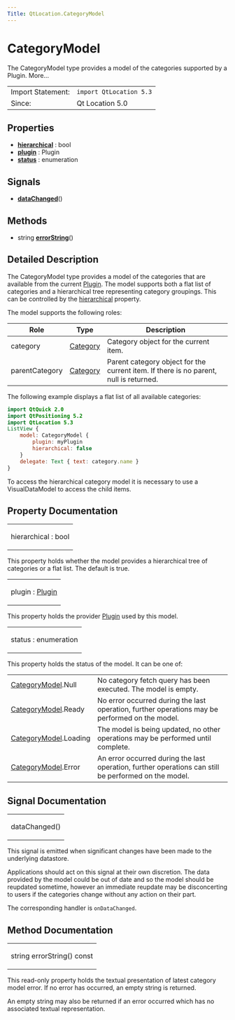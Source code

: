 ```yaml
---
Title: QtLocation.CategoryModel
---
```

        
CategoryModel
=============

<span class="subtitle"></span>
The CategoryModel type provides a model of the categories supported by a Plugin. More...

|                   |                         |
|-------------------|-------------------------|
| Import Statement: | `import QtLocation 5.3` |
| Since:            | Qt Location 5.0         |

<span id="properties"></span>
Properties
----------

-   ****[hierarchical](#hierarchical-prop)**** : bool
-   ****[plugin](#plugin-prop)**** : Plugin
-   ****[status](#status-prop)**** : enumeration

<span id="signals"></span>
Signals
-------

-   ****[dataChanged](#dataChanged-signal)****()

<span id="methods"></span>
Methods
-------

-   string ****[errorString](#errorString-method)****()

<span id="details"></span>
Detailed Description
--------------------

The CategoryModel type provides a model of the categories that are available from the current [Plugin](../QtLocation.Plugin.md). The model supports both a flat list of categories and a hierarchical tree representing category groupings. This can be controlled by the [hierarchical](#hierarchical-prop) property.

The model supports the following roles:

| Role           | Type                                          | Description                                                                           |
|----------------|-----------------------------------------------|---------------------------------------------------------------------------------------|
| category       | [Category](../QtLocation.Category.md) | Category object for the current item.                                                 |
| parentCategory | [Category](../QtLocation.Category.md) | Parent category object for the current item. If there is no parent, null is returned. |

The following example displays a flat list of all available categories:

``` qml
import QtQuick 2.0
import QtPositioning 5.2
import QtLocation 5.3
ListView {
    model: CategoryModel {
        plugin: myPlugin
        hierarchical: false
    }
    delegate: Text { text: category.name }
}
```

To access the hierarchical category model it is necessary to use a VisualDataModel to access the child items.

Property Documentation
----------------------

<table>
<colgroup>
<col width="100%" />
</colgroup>
<tbody>
<tr class="odd">
<td><p><span id="hierarchical-prop"></span><span class="name">hierarchical</span> : <span class="type">bool</span></p></td>
</tr>
</tbody>
</table>

This property holds whether the model provides a hierarchical tree of categories or a flat list. The default is true.

<table>
<colgroup>
<col width="100%" />
</colgroup>
<tbody>
<tr class="odd">
<td><p><span id="plugin-prop"></span><span class="name">plugin</span> : <span class="type"><a href="QtLocation.Plugin.md">Plugin</a></span></p></td>
</tr>
</tbody>
</table>

This property holds the provider [Plugin](../QtLocation.Plugin.md) used by this model.

<table>
<colgroup>
<col width="100%" />
</colgroup>
<tbody>
<tr class="odd">
<td><p><span id="status-prop"></span><span class="name">status</span> : <span class="type">enumeration</span></p></td>
</tr>
</tbody>
</table>

This property holds the status of the model. It can be one of:

|                                     |                                                                                                      |
|-------------------------------------|------------------------------------------------------------------------------------------------------|
| [CategoryModel](index.html).Null    | No category fetch query has been executed. The model is empty.                                       |
| [CategoryModel](index.html).Ready   | No error occurred during the last operation, further operations may be performed on the model.       |
| [CategoryModel](index.html).Loading | The model is being updated, no other operations may be performed until complete.                     |
| [CategoryModel](index.html).Error   | An error occurred during the last operation, further operations can still be performed on the model. |

Signal Documentation
--------------------

<table>
<colgroup>
<col width="100%" />
</colgroup>
<tbody>
<tr class="odd">
<td><p><span id="dataChanged-signal"></span><span class="name">dataChanged</span>()</p></td>
</tr>
</tbody>
</table>

This signal is emitted when significant changes have been made to the underlying datastore.

Applications should act on this signal at their own discretion. The data provided by the model could be out of date and so the model should be reupdated sometime, however an immediate reupdate may be disconcerting to users if the categories change without any action on their part.

The corresponding handler is `onDataChanged`.

Method Documentation
--------------------

<table>
<colgroup>
<col width="100%" />
</colgroup>
<tbody>
<tr class="odd">
<td><p><span id="errorString-method"></span><span class="type">string</span> <span class="name">errorString</span>() const</p></td>
</tr>
</tbody>
</table>

This read-only property holds the textual presentation of latest category model error. If no error has occurred, an empty string is returned.

An empty string may also be returned if an error occurred which has no associated textual representation.

